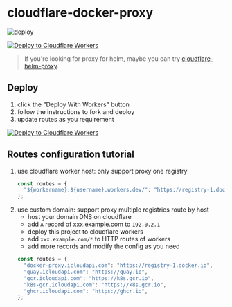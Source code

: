 # cloudflare-docker-proxy

![deploy](https://github.com/h3de/cloudflare-docker-proxy/actions/workflows/deploy.yaml/badge.svg)

[![Deploy to Cloudflare Workers](https://deploy.workers.cloudflare.com/button)](https://deploy.workers.cloudflare.com/?url=https://github.com/h3de/cloudflare-docker-proxy)

> If you're looking for proxy for helm, maybe you can try [cloudflare-helm-proxy](https://github.com/h3de/cloudflare-helm-proxy).

## Deploy

1. click the "Deploy With Workers" button
2. follow the instructions to fork and deploy
3. update routes as you requirement

[![Deploy to Cloudflare Workers](https://deploy.workers.cloudflare.com/button)](https://deploy.workers.cloudflare.com/?url=https://github.com/h3de/cloudflare-docker-proxy)

## Routes configuration tutorial

1. use cloudflare worker host: only support proxy one registry
   ```javascript
   const routes = {
     "${workername}.${username}.workers.dev/": "https://registry-1.docker.io",
   };
   ```
2. use custom domain: support proxy multiple registries route by host
   - host your domain DNS on cloudflare
   - add `A` record of xxx.example.com to `192.0.2.1`
   - deploy this project to cloudflare workers
   - add `xxx.example.com/*` to HTTP routes of workers
   - add more records and modify the config as you need
   ```javascript
   const routes = {
     "docker-proxy.icloudapi.com": "https://registry-1.docker.io",
     "quay.icloudapi.com": "https://quay.io",
     "gcr.icloudapi.com": "https://k8s.gcr.io",
     "k8s-gcr.icloudapi.com": "https://k8s.gcr.io",
     "ghcr.icloudapi.com": "https://ghcr.io",
   };
   ```

